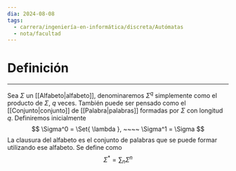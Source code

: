 ```yaml
---
dia: 2024-08-08
tags:
  - carrera/ingeniería-en-informática/discreta/Autómatas
  - nota/facultad
---
```

# Definición
---
Sea $\Sigma$ un [[Alfabeto|alfabeto]], denominaremos $\Sigma^q$ simplemente como el producto de $\Sigma$, $q$ veces. También puede ser pensado como el [[Conjunto|conjunto]] de [[Palabra|palabras]] formadas por $\Sigma$ con longitud $q$. Definiremos inicialmente $$ \Sigma^0 = \Set{ \lambda }, ~~~~ \Sigma^1 = \Sigma $$
La clausura del alfabeto es el conjunto de palabras que se puede formar utilizando ese alfabeto. Se define como $$ \Sigma^* = \sum_n \Sigma^n  $$